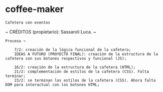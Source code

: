 # coffee-maker
    Cafetera con eventos

~ CRÉDITOS (propietario): Sassaroli Luca. ~

```
Proceso ¬

    7/2: creación de la lógica funcional de la cafetera;
    IDEAS A FUTURO (PROYECTO FINAL): creación de la estructura de la cafetera con sus botones respectivos y funcional (JS);

    16/2: creación de la estructura de la cafetera (HTML);
    21/2: complementación de estilos de la cafetera (CSS). Falta terminar;
    23/2: se terminan los estilos de la cafetera (CSS). Ahora falta DOM para interactual con los botones HTML;
```

